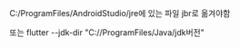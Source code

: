 C:/ProgramFiles/AndroidStudio/jre에 있는 파일 jbr로 옮겨야함

또는 flutter --jdk-dir "C://ProgramFiles/Java/jdk버전"